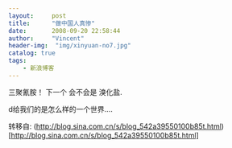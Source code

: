 ```yaml
---
layout:     post
title:      "做中国人真惨"
date:       2008-09-20 22:58:44
author:     "Vincent"
header-img:  "img/xinyuan-no7.jpg"
catalog: true
tags:
    - 新浪博客
---
```



三聚氰胺！ 下一个 会不会是 溴化盐.

d给我们的是怎么样的一个世界....





转移自: (http://blog.sina.com.cn/s/blog_542a39550100b85t.html)[http://blog.sina.com.cn/s/blog_542a39550100b85t.html]